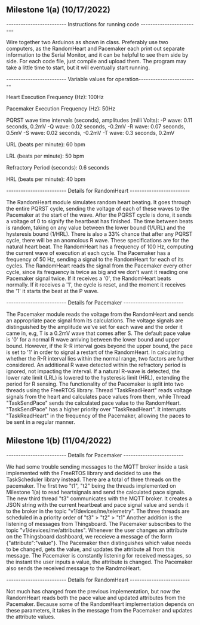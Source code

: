 ## Milestone 1(a) (10/17/2022)

------------------------- Instructions for running code -------------------------

Wire together two Arduinos as shown in class. Preferably use two computers, as the RandomHeart and Pacemaker each print out separate information to the
Serial Monitor, and it can be helpful to see them side by side. For each code file, just compile and upload them. The program may take a little time to start,
but it will eventually start running.

------------------------- Variable values for operation-------------------------

Heart Execution Frequency (Hz): 100Hz

Pacemaker Execution Frequency (Hz): 50Hz

PQRST wave time intervals (seconds), amplitudes (milli Volts):
-P wave: 0.11 seconds, 0.2mV
-Q wave: 0.02 seconds, -0.2mV
-R wave: 0.07 seconds, 0.5mV
-S wave: 0.02 seconds, -0.2mV
-T wave: 0.3 seconds, 0.2mV

URL (beats per minute): 60 bpm

LRL (beats per minute): 50 bpm

Refractory Period (seconds): 0.6 seconds

HRL (beats per minute): 40 bpm


------------------------- Details for RandomHeart -------------------------

The RandomHeart module simulates random heart beating. It goes through the entire PQRST cycle, sending the voltage of each of these waves to the
Pacemaker at the start of the wave. After the PQRST cycle is done, it sends a voltage of 0 to signify the heartbeat has finished. The time between
beats is random, taking on any value between the lower bound (1/URL) and the hysteresis bound (1/HRL). There is also a 33% chance that after any PQRST
cycle, there will be an anomolous R wave. These specifications are for the natural heart beat. The RandomHeart has a frequency of 100 Hz, computing the current wave of execution at each cycle. The Pacemaker has a frequency of 50 Hz, sending a signal to the RandomHeart for each of its cycles. The
RandomHeart reads the signal from the Pacemaker every other cycle, since its frequency is twice as big and we don't want it reading one Pacemaker signal
twice. If it receives a '0', the RandomHeart beats normally. If it receives a '1', the cycle is reset, and the moment it receives the '1' it starts the 
beat at the P wave. 


------------------------- Details for Pacemaker -------------------------

The Pacemaker module reads the voltage from the RandomHeart and sends an appropriate pace signal from its calculations. The voltage signals are
distinguished by the amplitude we've set for each wave and the order it came in, e.g, T is a 0.2mV wave that comes after S. The default pace value is '0'
for a normal R wave arriving between the lower bound and upper bound. However, if the R-R interval goes beyond the upper bound, the pace is set to '1' in
order to signal a restart of the RandomHeart. In calculating whether the R-R interval lies within the normal range, two factors are further considered. An
additional R wave detected within the refractory period is ignored, not impacting the interval. If a natural R-wave is detected, the lower rate limit (LRL)
is lowered to the hysteresis limit (HRL), extending the period for R sensing. The functionality of the Pacemaker is split into two threads using the
FreeRTOS library. Thread "TaskReadHeart" reads voltage signals from the heart and calculates pace values from them, while Thread "TaskSendPace" sends the
calculated pace value to the RandomHeart. "TaskSendPace" has a higher priority over "TaskReadHeart". It interrupts "TaskReadHeart" in the frequency of the
Pacemaker, allowing the paces to be sent in a regular manner.


## Milestone 1(b) (11/04/2022)
------------------------- Details for Pacemaker -------------------------

We had some trouble sending messages to the MQTT broker inside a task implemented with the FreeRTOS library and decided to use the TaskScheduler library
instead. There are a total of three threads on the pacemaker. The first two "t1", "t2" being the threads implemented on Milestone 1(a) to read heartsignals
and send the calculated pace signals. The new third thread "t3" communicates with the MQTT broker. It creates a JSON string with the current heartbeat and
pace signal value and sends it to the broker in the topic "v1/devices/me/telemetry". The three threads are scheduled in a priority order of "t3" > "t2" >
"t1" Another addition is the listening of messages from Thingsboard. The Pacemaker subscribes to the topic "v1/devices/me/attributes". Whenever the user 
changes an attribute on the Thingsboard dashboard, we receieve a message of the form {"attribute":"value"}. The Pacemaker then distinguishes which value
needs to be changed, gets the value, and updates the attribute all from this message. The Pacemaker is constantly listening for received messages, so
the instant the user inputs a value, the attribute is changed. The Pacemaker also sends the received message to the RandmoHeart.

------------------------- Details for RandomHeart -------------------------

Not much has changed from the previous implementation, but now the RandomHeart reads both the pace value and updated attributes from the Pacemaker. Because
some of the RandomHeart implementation depends on these parameters, it takes in the message from the Pacemaker and updates the attribute values.



